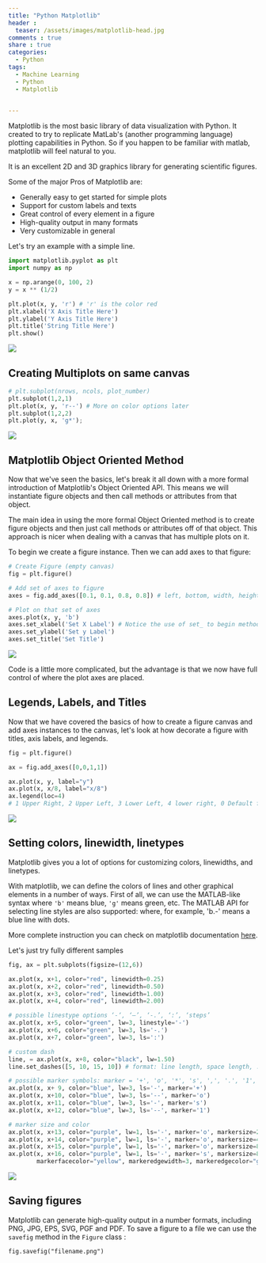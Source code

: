 ```yaml
---
title: "Python Matplotlib"
header :
  teaser: /assets/images/matplotlib-head.jpg
comments : true
share : true
categories:
  - Python
tags:
  - Machine Learning
  - Python
  - Matplotlib
 

---
```


Matplotlib is the most basic library of data visualization with Python. It created to try to replicate MatLab's (another programming language) plotting capabilities in Python. So if you happen to be familiar with matlab, matplotlib will feel natural to you.

It is an excellent 2D and 3D graphics library for generating scientific figures. 

Some of the major Pros of Matplotlib are:

* Generally easy to get started for simple plots
* Support for custom labels and texts
* Great control of every element in a figure
* High-quality output in many formats
* Very customizable in general

Let's try an example with a simple line.

```python
import matplotlib.pyplot as plt
import numpy as np

x = np.arange(0, 100, 2)
y = x ** (1/2)

plt.plot(x, y, 'r') # 'r' is the color red
plt.xlabel('X Axis Title Here')
plt.ylabel('Y Axis Title Here')
plt.title('String Title Here')
plt.show()
```

![](https://i.ibb.co/JHt3NFF/sample1.png)

## Creating Multiplots on same canvas

```python
# plt.subplot(nrows, ncols, plot_number)
plt.subplot(1,2,1)
plt.plot(x, y, 'r--') # More on color options later
plt.subplot(1,2,2)
plt.plot(y, x, 'g*');
```

![](https://i.ibb.co/M8smK1S/sample2.png)

## Matplotlib Object Oriented Method

Now that we've seen the basics, let's break it all down with a more formal introduction of Matplotlib's Object Oriented API. This means we will instantiate figure objects and then call methods or attributes from that object.

The main idea in using the more formal Object Oriented method is to create figure objects and then just call methods or attributes off of that object. This approach is nicer when dealing with a canvas that has multiple plots on it.

To begin we create a figure instance. Then we can add axes to that figure:

```python
# Create Figure (empty canvas)
fig = plt.figure()

# Add set of axes to figure
axes = fig.add_axes([0.1, 0.1, 0.8, 0.8]) # left, bottom, width, height (range 0 to 1)

# Plot on that set of axes
axes.plot(x, y, 'b')
axes.set_xlabel('Set X Label') # Notice the use of set_ to begin methods
axes.set_ylabel('Set y Label')
axes.set_title('Set Title')
```

![](https://i.ibb.co/gRfnkmG/ooplot.png)

Code is a little more complicated, but the advantage is that we now have full control of where the plot axes are placed.

## Legends, Labels, and Titles

Now that we have covered the basics of how to create a figure canvas and add axes instances to the canvas, let's look at how decorate a figure with titles, axis labels, and legends.

```python
fig = plt.figure()

ax = fig.add_axes([0,0,1,1])

ax.plot(x, y, label="y")
ax.plot(x, x/8, label="x/8")
ax.legend(loc=4)
# 1 Upper Right, 2 Upper Left, 3 Lower Left, 4 lower right, 0 Default from matplotlib
```

![](https://i.ibb.co/mDKgFNs/sample3.png)

## Setting colors, linewidth, linetypes

Matplotlib gives you a lot of options for customizing colors, linewidths, and linetypes.

With matplotlib, we can define the colors of lines and other graphical elements in a number of ways. First of all, we can use the MATLAB-like syntax where `'b'` means blue, `'g'` means green, etc. The MATLAB API for selecting line styles are also supported: where, for example, 'b.-' means a blue line with dots.

More complete instruction you can check on matplotlib documentation [here](https://matplotlib.org/2.0.2/api/colors_api.html).

Let's just try fully different samples

```python
fig, ax = plt.subplots(figsize=(12,6))

ax.plot(x, x+1, color="red", linewidth=0.25)
ax.plot(x, x+2, color="red", linewidth=0.50)
ax.plot(x, x+3, color="red", linewidth=1.00)
ax.plot(x, x+4, color="red", linewidth=2.00)

# possible linestype options ‘-‘, ‘–’, ‘-.’, ‘:’, ‘steps’
ax.plot(x, x+5, color="green", lw=3, linestyle='-')
ax.plot(x, x+6, color="green", lw=3, ls='-.')
ax.plot(x, x+7, color="green", lw=3, ls=':')

# custom dash
line, = ax.plot(x, x+8, color="black", lw=1.50)
line.set_dashes([5, 10, 15, 10]) # format: line length, space length, ...

# possible marker symbols: marker = '+', 'o', '*', 's', ',', '.', '1', '2', '3', '4', ...
ax.plot(x, x+ 9, color="blue", lw=3, ls='-', marker='+')
ax.plot(x, x+10, color="blue", lw=3, ls='--', marker='o')
ax.plot(x, x+11, color="blue", lw=3, ls='-', marker='s')
ax.plot(x, x+12, color="blue", lw=3, ls='--', marker='1')

# marker size and color
ax.plot(x, x+13, color="purple", lw=1, ls='-', marker='o', markersize=2)
ax.plot(x, x+14, color="purple", lw=1, ls='-', marker='o', markersize=4)
ax.plot(x, x+15, color="purple", lw=1, ls='-', marker='o', markersize=8, markerfacecolor="red")
ax.plot(x, x+16, color="purple", lw=1, ls='-', marker='s', markersize=8, 
        markerfacecolor="yellow", markeredgewidth=3, markeredgecolor="green");
```

![](https://i.ibb.co/8XVXwFz/styles.png)

## Saving figures
Matplotlib can generate high-quality output in a number formats, including PNG, JPG, EPS, SVG, PGF and PDF.  To save a figure to a file we can use the `savefig` method in the `Figure` class :

```pytho
fig.savefig("filename.png")
```

